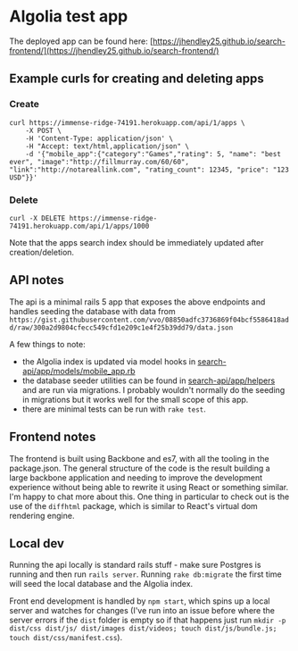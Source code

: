 # Algolia test app

The deployed app can be found here: [https://jhendley25.github.io/search-frontend/](https://jhendley25.github.io/search-frontend/)

## Example curls for creating and deleting apps


### Create

```
curl https://immense-ridge-74191.herokuapp.com/api/1/apps \
    -X POST \
    -H 'Content-Type: application/json' \
    -H "Accept: text/html,application/json" \
    -d '{"mobile_app":{"category":"Games","rating": 5, "name": "best ever", "image":"http://fillmurray.com/60/60", "link":"http://notareallink.com", "rating_count": 12345, "price": "123 USD"}}'
```

### Delete

```
curl -X DELETE https://immense-ridge-74191.herokuapp.com/api/1/apps/1000
```

Note that the apps search index should be immediately updated after creation/deletion.


## API notes

The api is a minimal rails 5 app that exposes the above endpoints and handles seeding the database with data from `https://gist.githubusercontent.com/vvo/08850adfc3736869f04bcf5586418add/raw/300a2d9804cfecc549cfd1e209c1e4f25b39dd79/data.json`

A few things to note:

- the Algolia index is updated via model hooks in [search-api/app/models/mobile_app.rb](search-api/app/models/mobile_app.rb)
- the database seeder utilities can be found in [search-api/app/helpers](search-api/app/helpers) and are run via migrations. I probably wouldn't normally do the seeding in migrations but it works well for the small scope of this app.
- there are minimal tests can be run with `rake test`.


## Frontend notes

The frontend is built using Backbone and es7, with all the tooling in the package.json. The general structure of the code is the result building a large backbone application and needing to improve the development experience without being able to rewrite it using React or something similar. I'm happy to chat more about this. One thing in particular to check out is the use of the `diffhtml` package, which is similar to React's virtual dom rendering engine.

## Local dev

Running the api locally is standard rails stuff - make sure Postgres is running and then run `rails server`. Running `rake db:migrate` the first time will seed the local database and the Algolia index.

Front end development is handled by `npm start`, which spins up a local server and watches for changes (I've run into an issue before where the server errors if the `dist` folder is empty so if that happens just run `mkdir -p dist/css dist/js/ dist/images dist/videos; touch dist/js/bundle.js; touch dist/css/manifest.css`).
